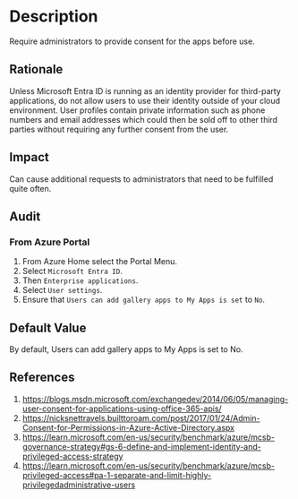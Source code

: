 # Description

Require administrators to provide consent for the apps before use.

## Rationale

Unless Microsoft Entra ID is running as an identity provider for third-party applications, do not allow users to use their identity outside of your cloud environment. User profiles contain private information such as phone numbers and email addresses which could then be sold off to other third parties without requiring any further consent from the user.

## Impact

Can cause additional requests to administrators that need to be fulfilled quite often.

## Audit

### From Azure Portal

1. From Azure Home select the Portal Menu.
2. Select `Microsoft Entra ID`.
3. Then `Enterprise applications`.
4. Select `User settings`.
5. Ensure that `Users can add gallery apps to My Apps is set` to `No`.

## Default Value

By default, Users can add gallery apps to My Apps is set to No.

## References

1. <https://blogs.msdn.microsoft.com/exchangedev/2014/06/05/managing-user-consent-for-applications-using-office-365-apis/>
2. <https://nicksnettravels.builttoroam.com/post/2017/01/24/Admin-Consent-for-Permissions-in-Azure-Active-Directory.aspx>
3. <https://learn.microsoft.com/en-us/security/benchmark/azure/mcsb-governance-strategy#gs-6-define-and-implement-identity-and-privileged-access-strategy>
4. <https://learn.microsoft.com/en-us/security/benchmark/azure/mcsb-privileged-access#pa-1-separate-and-limit-highly-privilegedadministrative-users>
